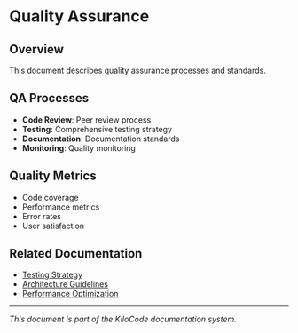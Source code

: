 # Quality Assurance

## Overview
This document describes quality assurance processes and standards.

## QA Processes
- **Code Review**: Peer review process
- **Testing**: Comprehensive testing strategy
- **Documentation**: Documentation standards
- **Monitoring**: Quality monitoring

## Quality Metrics
- Code coverage
- Performance metrics
- Error rates
- User satisfaction

## Related Documentation
- [Testing Strategy](../../../testing/TESTING_STRATEGY.md)
- [Architecture Guidelines](ARCHITECTURE_GUIDELINES.md)
- [Performance Optimization](PERFORMANCE_OPTIMIZATION.md)

---
*This document is part of the KiloCode documentation system.*
